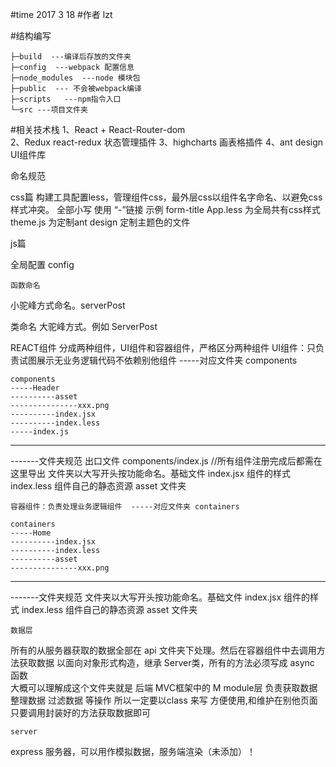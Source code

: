 #time 2017 3 18 
#作者 lzt

#结构编写
```
├─build	 ---编译后存放的文件夹
├─config  ---webpack 配置信息
├─node_modules  ---node 模块包
├─public  --- 不会被webpack编译
├─scripts	---npm指令入口
└─src ---项目文件夹
```

#相关技术栈
1、React  + React-Router-dom  
2、Redux   react-redux 状态管理插件
3、highcharts 画表格插件
4、ant design UI组件库

命名规范

css篇
    构建工具配置less，管理组件css，最外层css以组件名字命名、以避免css样式冲突。
    全部小写 使用 “-”链接 示例    form-title 
    App.less 为全局共有css样式
    theme.js 为定制ant design 定制主题色的文件 

js篇

   全局配置
config

    函数命名
小驼峰方式命名。serverPost

   类命名
大驼峰方式。例如 ServerPost

   REACT组件
分成两种组件，UI组件和容器组件，严格区分两种组件
UI组件：只负责试图展示无业务逻辑代码不依赖别他组件 -----对应文件夹 components

```
components
-----Header
----------asset
---------------xxx.png
----------index.jsx
----------index.less
-----index.js
```
_______________________________________________________
-------文件夹规范
出口文件 components/index.js //所有组件注册完成后都需在这里导出
文件夹以大写开头按功能命名。基础文件  index.jsx
组件的样式 index.less
组件自己的静态资源 asset 文件夹

    容器组件：负责处理业务逻辑组件  -----对应文件夹 containers

```
containers
-----Home
----------index.jsx
----------index.less
----------asset
---------------xxx.png
```
_______________________________________________________

-------文件夹规范
文件夹以大写开头按功能命名。基础文件  index.jsx
组件的样式 index.less
组件自己的静态资源 asset 文件夹

 
    数据层
所有的从服务器获取的数据全部在 api 文件夹下处理。然后在容器组件中去调用方法获取数据
以面向对象形式构造，继承 Server类，所有的方法必须写成  async 函数  
大概可以理解成这个文件夹就是 后端 MVC框架中的 M module层 负责获取数据 整理数据 过滤数据 等操作 所以一定要以class 来写 方便使用,和维护在别他页面只要调用封装好的方法获取数据即可

    server
express 服务器，可以用作模拟数据，服务端渲染（未添加）！